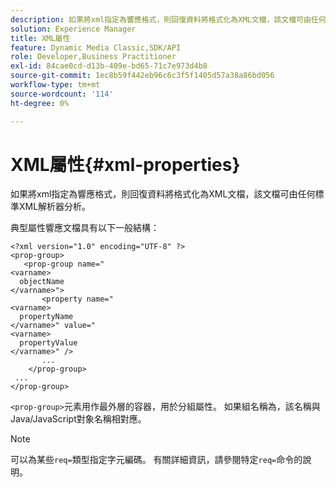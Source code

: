 ```yaml
---
description: 如果將xml指定為響應格式，則回復資料將格式化為XML文檔，該文檔可由任何標準XML解析器分析。
solution: Experience Manager
title: XML屬性
feature: Dynamic Media Classic,SDK/API
role: Developer,Business Practitioner
exl-id: 84cae0cd-d13b-409e-bd65-71c7e973d4b8
source-git-commit: 1ec8b59f442eb96c6c3f5f1405d57a38a86bd056
workflow-type: tm+mt
source-wordcount: '114'
ht-degree: 0%

---
```


# XML屬性{#xml-properties}

如果將xml指定為響應格式，則回復資料將格式化為XML文檔，該文檔可由任何標準XML解析器分析。

典型屬性響應文檔具有以下一般結構：

```
<?xml version="1.0" encoding="UTF-8" ?>
<prop-group>
   <prop-group name="
<varname>
  objectName
</varname>">
       <property name="
<varname>
  propertyName
</varname>" value="
<varname>
  propertyValue
</varname>" />
       ...
    </prop-group>
 ...
</prop-group>
```

`<prop-group>`元素用作最外層的容器，用於分組屬性。 如果組名稱為，該名稱與Java/JavaScript對象名稱相對應。

>[!NOTE]
>
>可以為某些`req=`類型指定字元編碼。 有關詳細資訊，請參閱特定`req=`命令的說明。
